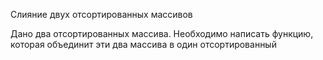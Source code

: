 Слияние двух отсортированных массивов

Дано два отсортированных массива. Необходимо написать функцию, которая объединит эти два массива в один отсортированный
